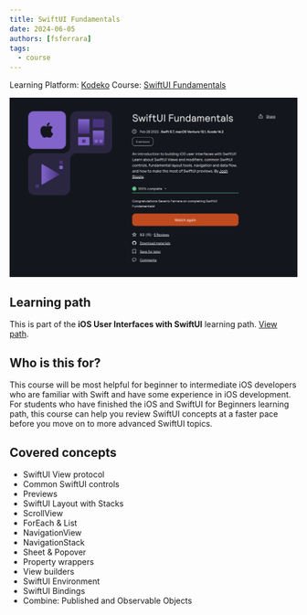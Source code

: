 ```yaml
---
title: SwiftUI Fundamentals
date: 2024-06-05
authors: [fsferrara]
tags:
  - course
---
```

Learning Platform: [Kodeko](https://www.kodeco.com/)
Course: [SwiftUI Fundamentals](https://www.kodeco.com/37678937-swiftui-fundamentals)

<!-- truncate -->

![Icon](certificate-swiftui-fundamentals.png)

## Learning path

This is part of the **iOS User Interfaces with SwiftUI** learning path. [View path](https://www.kodeco.com/ios/paths/iosuserinterface).

## Who is this for?

This course will be most helpful for beginner to intermediate iOS developers who are familiar with Swift and have some experience in iOS development. For students who have finished the iOS and SwiftUI for Beginners learning path, this course can help you review SwiftUI concepts at a faster pace before you move on to more advanced SwiftUI topics.

## Covered concepts

- SwiftUI View protocol
- Common SwiftUI controls
- Previews
- SwiftUI Layout with Stacks
- ScrollView
- ForEach & List
- NavigationView
- NavigationStack
- Sheet & Popover
- Property wrappers
- View builders
- SwiftUI Environment
- SwiftUI Bindings
- Combine: Published and Observable Objects

